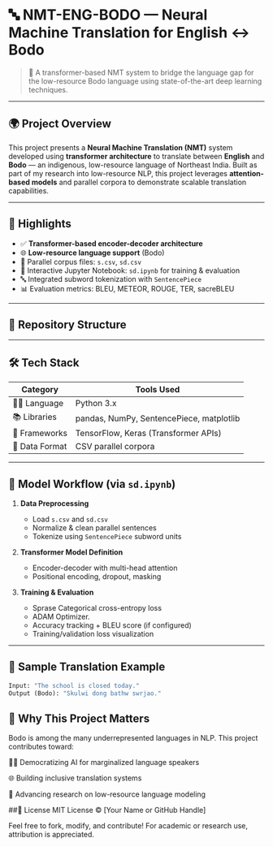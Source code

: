 # 🔤 NMT-ENG-BODO — Neural Machine Translation for English ↔️ Bodo

> 🧠 A transformer-based NMT system to bridge the language gap for the low-resource Bodo language using state-of-the-art deep learning techniques.

---

## 🌍 Project Overview

This project presents a **Neural Machine Translation (NMT)** system developed using **transformer architecture** to translate between **English** and **Bodo** — an indigenous, low-resource language of Northeast India. Built as part of my research into low-resource NLP, this project leverages **attention-based models** and parallel corpora to demonstrate scalable translation capabilities.

---

## 🚀 Highlights

- ✅ **Transformer-based encoder-decoder architecture**
- 🌐 **Low-resource language support** (Bodo)
- 📁 Parallel corpus files: `s.csv`, `sd.csv`
- 📓 Interactive Jupyter Notebook: `sd.ipynb` for training & evaluation
- 🔤 Integrated subword tokenization with `SentencePiece`
- 📊 Evaluation metrics: BLEU, METEOR, ROUGE, TER, sacreBLEU

---

## 📁 Repository Structure


---

## 🛠️ Tech Stack

| Category     | Tools Used                          |
|--------------|-------------------------------------|
| 👩‍💻 Language   | Python 3.x                           |
| 📚 Libraries  | pandas, NumPy, SentencePiece, matplotlib |
| 🧠 Frameworks | TensorFlow, Keras (Transformer APIs)  |
| 📄 Data Format | CSV parallel corpora                |

---

## 📓 Model Workflow (via `sd.ipynb`)

1. **Data Preprocessing**  
   - Load `s.csv` and `sd.csv`  
   - Normalize & clean parallel sentences  
   - Tokenize using `SentencePiece` subword units

2. **Transformer Model Definition**  
   - Encoder-decoder with multi-head attention  
   - Positional encoding, dropout, masking

3. **Training & Evaluation**  
   - Sprase Categorical cross-entropy loss
   - ADAM Optimizer.
   - Accuracy tracking + BLEU score (if configured)  
   - Training/validation loss visualization


---

## 🧪 Sample Translation Example

```python
Input: "The school is closed today."
Output (Bodo): "Skulwi dong bathw swrjao."
````

## 🌱 Why This Project Matters
Bodo is among the many underrepresented languages in NLP.
This project contributes toward:

🧑‍🏫 Democratizing AI for marginalized language speakers

🌐 Building inclusive translation systems

🔬 Advancing research on low-resource language modeling

##📜 License
MIT License © [Your Name or GitHub Handle]

Feel free to fork, modify, and contribute!
For academic or research use, attribution is appreciated.


